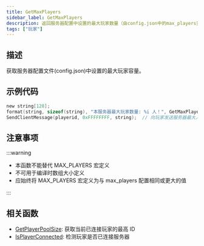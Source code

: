 ```yaml
---
title: GetMaxPlayers
sidebar_label: GetMaxPlayers
description: 返回服务器配置中设置的最大玩家数量（由config.json中的max_players变量决定）。
tags: ["玩家"]
---
```


## 描述

获取服务器配置文件(config.json)中设置的最大玩家容量。

## 示例代码

```c
new string[128];
format(string, sizeof(string), "本服务器最大玩家数量: %i 人！", GetMaxPlayers());
SendClientMessage(playerid, 0xFFFFFFFF, string);  // 向玩家发送服务器最大人数信息
```

## 注意事项

:::warning

- 本函数不能替代 MAX_PLAYERS 宏定义
- 不可用于编译时数组大小定义
- 应始终将 MAX_PLAYERS 宏定义为与 max_players 配置相同或更大的值

:::

## 相关函数

- [GetPlayerPoolSize](GetPlayerPoolSize): 获取当前已连接玩家的最高 ID
- [IsPlayerConnected](IsPlayerConnected): 检测玩家是否已连接服务器
